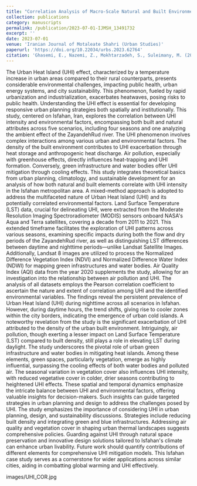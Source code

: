 ```yaml
---
title: "Correlation Analysis of Macro-Scale Natural and Built Environment Factors with Urban Heat Islands Intensity: Case Study of Isfahan City (in Persian)"
collection: publications
category: manuscripts
permalink: /publication/2023-07-01-IJMSH_13491732
excerpt: ''
date: 2023-07-01
venue: 'Iranian Journal of Motaleate Shahri (Urban Studies)'
paperurl: 'https://doi.org/10.22034/urbs.2023.62764'
citation: 'Ghasemi, E., Nazemi, Z., Mokhtarzadeh, S., Suleimany, M. (2023). Correlation Analysis of Macro-Scale Natural and Built Environment Factors with Urban Heat Islands Intensity: Case Study of Isfahan City. Iranian Journal of Motaleate Shahri (Urban Studies).'
---
```


The Urban Heat Island (UHI) effect, characterized by a temperature increase in urban areas compared to their rural counterparts, presents considerable environmental challenges, impacting public health, urban energy systems, and city sustainability. This phenomenon, fueled by rapid urbanization and industrialization, exacerbates heatwaves, posing risks to public health. Understanding the UHI effect is essential for developing responsive urban planning strategies both spatially and institutionally. This study, centered on Isfahan, Iran, explores the correlation between UHI intensity and environmental factors, encompassing both built and natural attributes across five scenarios, including four seasons and one analyzing the ambient effect of the ZayandehRud river.
The UHI phenomenon involves complex interactions among various urban and environmental factors. The density of the built environment contributes to UHI exacerbation through heat storage and anthropogenic heat discharge. Air pollution, especially with greenhouse effects, directly influences heat-trapping and UHI formation. Conversely, green infrastructure and water bodies offer UHI mitigation through cooling effects. This study integrates theoretical basics from urban planning, climatology, and sustainable development for an analysis of how both natural and built elements correlate with UHI intensity in the Isfahan metropolitan area. 
A mixed-method approach is adopted to address the multifaceted nature of Urban Heat Island (UHI) and its potentially correlated environmental factors. Land Surface Temperature (LST) data, crucial for delineating UHI, were extracted from the Moderate Resolution Imaging Spectroradiometer (MODIS) sensors onboard NASA's Aqua and Terra satellites, covering a decade from 2011 to 2021. This extended timeframe facilitates the exploration of UHI patterns across various seasons, examining specific impacts during both the flow and dry periods of the ZayandehRud river, as well as distinguishing LST differences between daytime and nighttime periods—unlike Landsat Satellite Images. Additionally, Landsat 8 images are utilized to process the Normalized Difference Vegetation Index (NDVI) and Normalized Difference Water Index (NDWI) for mapping green infrastructures and water bodies. Air Quality Index (AQI) data from the year 2020 supplements the study, allowing for an investigation into the relationship between air pollution and UHI. The analysis of all datasets employs the Pearson correlation coefficient to ascertain the nature and extent of correlation among UHI and the identified environmental variables.
The findings reveal the persistent prevalence of Urban Heat Island (UHI) during nighttime across all scenarios in Isfahan. However, during daytime hours, the trend shifts, giving rise to cooler zones within the city borders, indicating the emergence of urban cold islands. A noteworthy revelation from the study is the significant exacerbation of UHI attributed to the density of the urban built environment. Intriguingly, air pollution, though exerting a lesser impact on Land Surface Temperature (LST) compared to built density, still plays a role in elevating LST during daylight.
The study underscores the pivotal role of urban green infrastructure and water bodies in mitigating heat islands. Among these elements, green spaces, particularly vegetation, emerge as highly influential, surpassing the cooling effects of both water bodies and polluted air. The seasonal variation in vegetation cover also influences UHI intensity, with reduced vegetative cover in colder, drier seasons contributing to heightened UHI effects. These spatial and temporal dynamics emphasize the intricate balance between UHI and environmental factors, offering valuable insights for decision-makers. Such insights can guide targeted strategies in urban planning and design to address the challenges posed by UHI.
The study emphasizes the importance of considering UHI in urban planning, design, and sustainability discussions. Strategies include reducing built density and integrating green and blue infrastructures. Addressing air quality and vegetation cover in shaping urban thermal landscapes suggests comprehensive policies. Guarding against UHI through natural space preservation and innovative design solutions tailored to Isfahan's climate can enhance urban livability. Future work should quantify contributions of different elements for comprehensive UHI mitigation models. This Isfahan case study serves as a cornerstone for wider applications across similar cities, aiding in combatting global warming and UHI effectively.

images/UHI_COR.jpg
